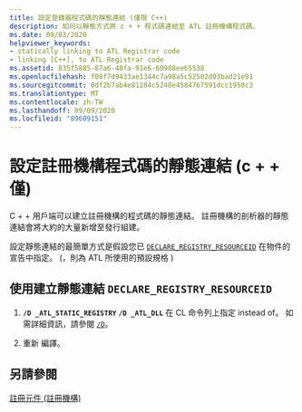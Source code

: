 ```yaml
---
title: 設定登錄器程式碼的靜態連結 (僅限 C++)
description: 如何以靜態方式將 c + + 程式碼連結至 ATL 註冊機構程式碼。
ms.date: 09/03/2020
helpviewer_keywords:
- statically linking to ATL Registrar code
- linking [C++], to ATL Registrar code
ms.assetid: 835f5885-87a6-48fa-91e6-60988ee65538
ms.openlocfilehash: f08f7d9433ae1344c7a98a5c52502d03bad21e91
ms.sourcegitcommit: 0df2b7ab4e81284c5248e4584767591dcc1950c3
ms.translationtype: MT
ms.contentlocale: zh-TW
ms.lasthandoff: 09/09/2020
ms.locfileid: "89609151"
---
```

# <a name="setting-up-a-static-link-to-the-registrar-code-c-only"></a>設定註冊機構程式碼的靜態連結 (c + + 僅) 

C + + 用戶端可以建立註冊機構的程式碼的靜態連結。 註冊機構的剖析器的靜態連結會將大約的大量新增至發行組建。

設定靜態連結的最簡單方式是假設您已 [`DECLARE_REGISTRY_RESOURCEID`](reference/registry-macros.md#declare_registry_resourceid) 在物件的宣告中指定。  (，則為 ATL 所使用的預設規格 ) 

## <a name="to-create-a-static-link-using-declare_registry_resourceid"></a>使用建立靜態連結 `DECLARE_REGISTRY_RESOURCEID`

1. **`/D _ATL_STATIC_REGISTRY`** **`/D _ATL_DLL`** 在 CL 命令列上指定 instead of。 如需詳細資訊，請參閱 [`/D`](../build/reference/d-preprocessor-definitions.md)。

1. 重新 編譯。

## <a name="see-also"></a>另請參閱

[註冊元件 (註冊機構) ](../atl/atl-registry-component-registrar.md)
